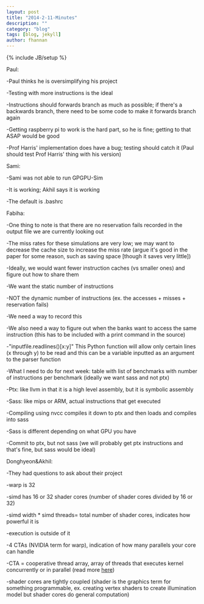 ```yaml
---
layout: post
title: "2014-2-11-Minutes"
description: ""
category: "blog"
tags: [blog, jekyll]
author: fhannan
---
```

{% include JB/setup %}


Paul:

-Paul thinks he is oversimplifying his project

-Testing with more instructions is the ideal

-Instructions should forwards branch as much as possible; if there's a backwards branch, there need to be some code to make it forwards branch again

-Getting raspberry pi to work is the hard part, so he is fine; getting to that ASAP would be good

-Prof Harris' implementation does have a bug; testing should catch it (Paul should test Prof Harris' thing with his version)


Sami:

-Sami was not able to run GPGPU-Sim

-It is working; Akhil says it is working

-The default is .bashrc


Fabiha:

-One thing to note is that there are no reservation fails recorded in the output file we are currently looking out

-The miss rates for these simulations are very low; we may want to decrease the cache size to increase the miss rate (argue it's good in the paper for some reason, such as saving space [though it saves very little])

-Ideally, we would want fewer instruction caches (vs smaller ones) and figure out how to share them

-We want the static number of instructions

-NOT the dynamic number of instructions (ex. the accesses + misses + reservation fails)

-We need a way to record this

-We also need a way to figure out when the banks want to access the same instruction (this has to be included with a print command in the source)

-"inputfile.readlines()[x:y]" This Python function will allow only certain lines (x through y) to be read and this can be a variable inputted as an argument to the parser function


-What I need to do for next week: table with list of benchmarks with number of instructions per benchmark
(ideally we want sass and not ptx)

-Ptx: like llvm in that it is a high level assembly, but it is symbolic assembly

-Sass: like mips or ARM, actual instructions that get executed

-Compiling using nvcc compiles it down to ptx and then loads and compiles into sass

-Sass is different depending on what GPU you have

-Commit to ptx, but not sass (we will probably get ptx instructions and that's fine, but sass would be ideal)


Donghyeon&Akhil:

-They had questions to ask about their project


-warp is 32

-simd has 16 or 32 shader cores (number of shader cores divided by 16 or 32)

-simd width * simd threads= total number of shader cores, indicates how powerful it is

-execution is outside of it

-4 CTAs (NVIDIA term for warp), indication of how many parallels your core can handle

-CTA = cooperative thread array, array of threads that executes kernel concurrently or in parallel (read more [here][link])

-shader cores are tightly coupled (shader is the graphics term for something programmable, ex. creating vertex shaders to create illumination model but shader cores do general computation)

[link]: https://www.doc.ic.ac.uk/~wl/teachlocal/arch2/papers/nvidia-PTX_ISA_1.0.pdf
